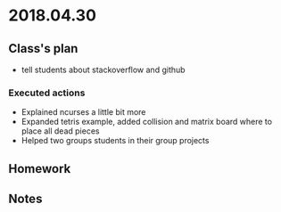 # 2018.04.30 #

## Class's plan ##
- tell students about stackoverflow and github

### Executed actions ##
- Explained ncurses a little bit more
- Expanded tetris example, added collision and matrix board where to place all dead pieces
- Helped two groups students in their group projects

## Homework ##

## Notes ##
